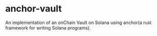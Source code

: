 # anchor-vault
An implementation of an onChain Vault on Solana using anchor(a rust framework for writing Solana programs).
